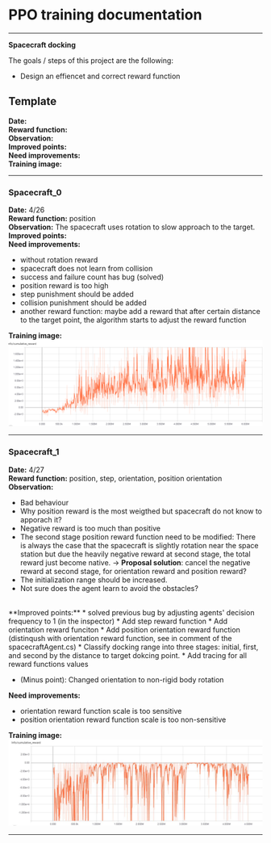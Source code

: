 # **PPO training documentation** 


---

**Spacecraft docking**

The goals / steps of this project are the following:
* Design an effiencet and correct reward function

[spacecraft_0]: ./Tensorboard/Spacecraft_0/spacecraft_0.png 
[spacecraft_1]: ./Tensorboard/Spacecraft_1/spacecraft_1.JPG 


## Template
**Date:**<br>
**Reward function:**<br>
**Observation:**<br>
**Improved points:**<br> 
**Need improvements:**<br>
**Training image:** <br>


---

### Spacecraft_0


**Date:** 4/26 <br>
**Reward function:** position <br>
**Observation:** The spacecraft uses rotation to slow approach to the target. <br>
**Improved points:**<br> 
**Need improvements:** 
* without rotation reward
* spacecraft does not learn from collision	
* success and failure count has bug	(solved)
* position reward is too high	
* step punishment should be added	
* collision punishment should be added
* another reward function: maybe add a reward that after certain distance to the target point, the algorithm starts to adjust the reward function <br>

**Training image:** <br>
![alt text][spacecraft_0]

---
### Spacecraft_1

**Date:** 4/27 <br>
**Reward function:** position, step, orientation, position orientation <br>
**Observation:**
* Bad behaviour 
* Why position reward is the most weigthed but spacecraft do not know to apporach it?
* Negative reward is too much than positive 
* The second stage position reward function need to be modified: There is always the case that the spacecraft is slightly rotation near the space station but due the heavily negative reward at second stage, the total reward just become native. 
-> **Proposal solution**: cancel the negative reward at second stage, for orientation reward and position reward?
* The initialization range should be increased.
* Not sure does the agent learn to avoid the obstacles?

<br>
**Improved points:**
* solved previous bug by adjusting agents' decision frequency to 1 (in the inspector)
* Add step reward function
* Add orientation reward funciton
* Add position orientation reward function (distinqush with orientation reward function, see in comment of the spacecraftAgent.cs)
* Classify docking range into three stages: initial, first, and second by the distance to target dokcing point. 
* Add tracing for all reward functions values

* (Minus point): Changed orientation to non-rigid body rotation <br> 

**Need improvements:**
* orientation reward function scale is too sensitive
* position orientation reward function scale is too non-sensitive <br>

**Training image:** <br>
![alt text][spacecraft_1]

---
